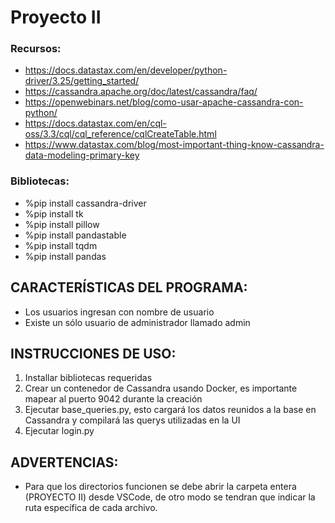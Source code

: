 # Proyecto II

### Recursos:
 - https://docs.datastax.com/en/developer/python-driver/3.25/getting_started/
 - https://cassandra.apache.org/doc/latest/cassandra/faq/
 - https://openwebinars.net/blog/como-usar-apache-cassandra-con-python/
 - https://docs.datastax.com/en/cql-oss/3.3/cql/cql_reference/cqlCreateTable.html
 - https://www.datastax.com/blog/most-important-thing-know-cassandra-data-modeling-primary-key

### Bibliotecas:
- %pip install cassandra-driver
- %pip install tk
- %pip install pillow
- %pip install pandastable
- %pip install tqdm
- %pip install pandas

## CARACTERÍSTICAS DEL PROGRAMA:
- Los usuarios ingresan con nombre de usuario
- Existe un sólo usuario de administrador llamado admin

## INSTRUCCIONES DE USO:
1. Installar bibliotecas requeridas
2. Crear un contenedor de Cassandra usando Docker, es importante mapear al puerto 9042 durante la creación
3. Ejecutar base_queries.py, esto cargará los datos reunidos a la base en Cassandra y compilará las querys utilizadas en la UI
4. Ejecutar login.py

## ADVERTENCIAS:
- Para que los directorios funcionen se debe abrir la carpeta entera (PROYECTO II) desde VSCode, de otro modo se tendran que indicar la ruta específica de cada archivo.
